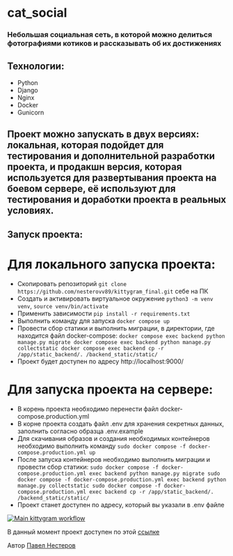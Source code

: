# cat_social

### Небольшая социальная сеть, в которой можно делиться фотографиями котиков и рассказывать об их достижениях

## Технологии:
* Python
* Django
* Nginx
* Docker
* Gunicorn


## Проект можно запускать в двух версиях: локальная, которая подойдет для тестирования и дополнительной разработки проекта, и продакшн версия, которая используется для развертывания проекта на боевом сервере, её используют для тестирования и доработки проекта в реальных условиях.

## Запуск проекта:

# Для локального запуска проекта:
- Скопировать репозиторий `git clone https://github.com/nesterovv89/kittygram_final.git` себе на ПК
- Создать и активировать виртуальное окружение `python3 -m venv venv`, `source venv/bin/activate`
- Применить зависимости `pip install -r requirements.txt`
- Выполнить команду для запуска `docker compose up`
- Провести сбор статики и выполнить миграции, в директории, где находится файл docker-compose:
`docker compose exec backend python manage.py migrate
docker compose exec backend python manage.py collectstatic
docker compose exec backend cp -r /app/static_backend/. /backend_static/static/`
- Проект будет доступен по адресу http://localhost:9000/

# Для запуска проекта на сервере:
- В корень проекта необходимо перенести файл docker-compose.production.yml
- В корне проекта создать файл .env для хранения секретных данных, заполнить согласно образца .env.example
- Для скачивания образов и создания необходимых контейнеров необходимо выполнить команду `sudo docker compose -f docker-compose.production.yml up`
- После запуска контейнеров необходимо выполнить миграции и провести сбор статики:
`sudo docker compose -f docker-compose.production.yml exec backend python manage.py migrate
sudo docker compose -f docker-compose.production.yml exec backend python manage.py collectstatic
sudo docker compose -f docker-compose.production.yml exec backend cp -r /app/static_backend/. /backend_static/static/`
- Проект станет доступен по адресу, который вы указали в .env файле

[![Main kittygram workflow](https://github.com/nesterovv89/kittygram_final/actions/workflows/main.yml/badge.svg)](https://github.com/nesterovv89/kittygram_final/actions/workflows/main.yml)

В данный момент проект доступен по этой [ссылке](https://kittygramnesterov.ddns.net)

Автор [Павел Нестеров](https://github.com/nesterovv89)  

